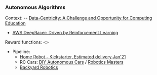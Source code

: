 ### Autonomous Algorithms

Context: --
[Data-Centricity: A Challenge and Opportunity for Computing Education](https://cs.brown.edu/~sk/Publications/Papers/Published/kf-data-centric/paper.pdf)


* [AWS DeepRacer: Driven by Reinforcement Learning](https://www.aws.training/Details/eLearning?id=32143)

Reward functions: <>

* Pipeline:
  * [Home Robot - Kickstarter, Estimated delivery Jan'21](https://ximpatico.com/)
  * RC Cars: [DIY Autonomous Cars](https://diyrobocars.com/) / [Robotics Masters](https://www.roboticsmasters.co/)
  * [Backyard Robotics](https://backyardrobotics.eu/)


